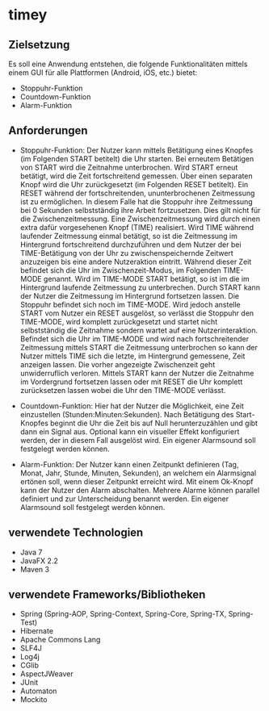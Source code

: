 # timey

## Zielsetzung

Es soll eine Anwendung entstehen, die folgende Funktionalitäten
mittels einem GUI für alle Plattformen (Android, iOS, etc.) bietet:
* Stoppuhr-Funktion
* Countdown-Funktion
* Alarm-Funktion

## Anforderungen

* Stoppuhr-Funktion: Der Nutzer kann mittels Betätigung eines
Knopfes (im Folgenden START betitelt) die Uhr starten. Bei erneutem Betätigen von START
wird die Zeitnahme unterbrochen. Wird START erneut betätigt, wird die Zeit
fortschreitend gemessen. Über einen separaten Knopf wird die Uhr zurückgesetzt (im
Folgenden RESET betitelt).
Ein RESET während der fortschreitenden, ununterbrochenen Zeitmessung ist zu ermöglichen.
In diesem Falle hat die Stoppuhr ihre Zeitmessung bei 0 Sekunden selbstständig ihre Arbeit
fortzusetzen. Dies gilt nicht für die Zwischenzeitmessung.
Eine Zwischenzeitmessung wird durch einen extra dafür vorgesehenen Knopf (TIME) realisiert.
Wird TIME während laufender Zeitmessung einmal betätigt, so ist die Zeitmessung im
Hintergrund fortschreitend durchzuführen und dem Nutzer der bei TIME-Betätigung von der
Uhr zu zwischenspeichernde Zeitwert anzuzeigen bis eine andere Nutzeraktion eintritt. Während
dieser Zeit befindet sich die Uhr im Zwischenzeit-Modus, im Folgenden TIME-MODE genannt.
Wird im TIME-MODE START betätigt, so ist im die im Hintergrund laufende Zeitmessung zu
unterbrechen. Durch START kann der Nutzer die Zeitmessung im Hintergrund fortsetzen lassen.
Die Stoppuhr befindet sich noch im TIME-MODE.
Wird jedoch anstelle START vom Nutzer ein RESET ausgelöst, so verlässt die Stoppuhr
den TIME-MODE, wird komplett zurückgesetzt und startet nicht selbstständig die Zeitnahme
sondern wartet auf eine Nutzerinteraktion.
Befindet sich die Uhr im TIME-MODE und wird nach fortschreitender Zeitmessung mittels START
die Zeitmessung unterbrochen so kann der Nutzer mittels TIME sich die letzte, im
Hintergrund gemessene, Zeit anzeigen lassen. Die vorher angezeigte Zwischenzeit geht unwiderruflich
verloren. Mittels START kann der Nutzer die Zeitnahme im Vordergrund fortsetzen lassen oder
mit RESET die Uhr komplett zurücksetzen lassen wobei die Uhr den TIME-MODE verlässt.

* Countdown-Funktion: Hier hat der Nutzer die Möglichkeit, eine Zeit einzustellen
(Stunden:Minuten:Sekunden). Nach Betätigung des Start-Knopfes beginnt die Uhr
die Zeit bis auf Null herunterzuzählen und gibt dann ein Signal aus. Optional
kann ein visueller Effekt konfiguriert werden, der in diesem Fall ausgelöst wird.
Ein eigener Alarmsound soll festgelegt werden können.

* Alarm-Funktion: Der Nutzer kann einen Zeitpunkt definieren
(Tag, Monat, Jahr, Stunde, Minuten, Sekunden), an welchem ein Alarmsignal ertönen soll,
wenn dieser Zeitpunkt erreicht wird. Mit einem Ok-Knopf kann der Nutzer den
Alarm abschalten. Mehrere Alarme können parallel definiert und zur
Unterscheidung benannt werden. Ein eigener Alarmsound soll festgelegt werden
können.

## verwendete Technologien

* Java 7
* JavaFX 2.2
* Maven 3

## verwendete Frameworks/Bibliotheken

* Spring (Spring-AOP, Spring-Context, Spring-Core, Spring-TX, Spring-Test)
* Hibernate
* Apache Commons Lang
* SLF4J
* Log4j
* CGlib
* AspectJWeaver
* JUnit
* Automaton
* Mockito

